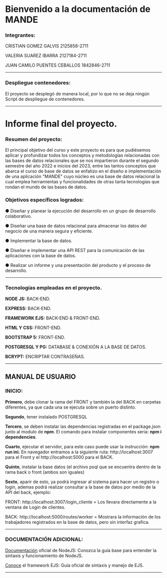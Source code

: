 # Bienvenido a la documentación de MANDE
### Integrantes:
CRISTIAN GOMEZ GALVIS 2125858-2711

VALERIA SUAREZ IBARRA 2127184-2711

JUAN CAMILO PUENTES CEBALLOS 1842846-2711
***
### Despliegue contenedores:
El proyecto se desplegó de manera local, por lo que no se deja ningún Script de despliegue de contenedores.

***
# Informe final del proyecto.
### Resumen del proyecto:
El principal objetivo del curso y este proyecto es para que pudiésemos aplicar y profundizar todos los conceptos y metodologías relacionadas con las bases de datos relacionales que se nos impartieron durante el segundo semestre del año 2022 e inicios del 2023, entre las tantos conceptos que abarca el curso de base de datos se enfatizo en el diseño e implementación de una aplicación "MANDE" cuyo núcleo es una base de
datos relacional la cual emplea herramientas y funcionalidades de otras tanta tecnologías que rondan el mundo de las bases de datos.

### Objetivos específicos logrados:
● Diseñar y planear la ejecución del desarrollo en un grupo de desarrollo colaborativo.

● Diseñar una base de datos relacional para almacenar los datos del negocio de una
manera segura y eficiente.

● Implementar la base de datos.

● Diseñar e implementar una API REST para la comunicación de las aplicaciones con
la base de datos.

● Realizar un informe y una presentación del producto y el proceso de desarrollo.

***

### Tecnologías empleadas en el proyecto.
**NODE JS:** BACK-END.

**EXPRESS:** BACK-END.

**FRAMEWORK EJS:** BACK-END & FRONT-END.

**HTML Y CSS:** FRONT-END.

**BOOTSTRAP 5:** FRONT-END.

**POSTGRESQL Y PG:** DATABASE & CONEXIÓN A LA BASE DE DATOS.

**BCRYPT:** ENCRIPTAR CONTRASEÑAS. 

***
## MANUAL DE USUARIO
### INICIO:
**Primero**, debe clonar la rama del FRONT y también la del BACK en carpetas diferentes, ya que cada una se ejecuta sobre un puerto distinto.

**Segundo**, tener instalado POSTGRESQL 

**Tercero**, se deben instalar las dependencias registradas en el package.json junto al modulo de **npm**.
El comando para instalar componentes seria: 
**npm i dependencies**.

**Cuarto**, ejecutar el servidor, para este caso puede usar la instrucción: **npm run ini.**
En navegador entramos a la siguiente ruta: http://localhost:3007 para el Front y el  http://localhost:5000 para el BACK.

**Quinto**, instalar la base datos (el archivo psql que se encuentra dentro de la rama back o front (ambos son iguales)

**Sexto**, aparir de esto, ya podrá ingresar al sistema para hacer un registro o login, ademas podrá realizar consultar a la base de datos por medio de la API del back, ejemplo:

FRONT: http://localhost:3007/login_cliente = Los llevara directamente a la ventana de Login de clientes.

BACK: http://localhost:5000/routes/worker = Mostrara la información de los trabajadores registrados en la base de datos, pero sin interfaz grafica.

***
### DOCUMENTACIÓN ADICIONAL:
[Documentación](https://nodejs.org/en/docs/guides/) oficial de NodeJS: Conozca la guía base para entender la sintaxis y funcionamiento de NodeJS.

[Conoce](https://ejs.co/#docs) el framework EJS: Guía oficial de sintaxis y manejo de EJS.

***
